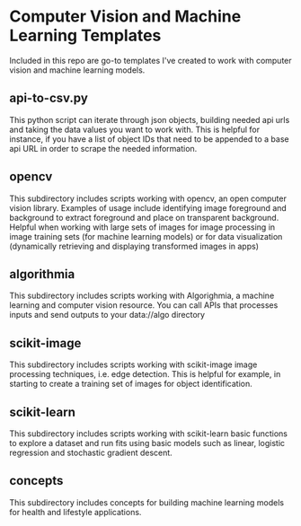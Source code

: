 # Computer Vision and Machine Learning Templates

Included in this repo are go-to templates I've created to work with computer vision and machine learning models.

## api-to-csv.py
This python script can iterate through json objects, building needed api urls and taking the data values you want to work with. This is helpful for instance, if you have a list of object IDs that need to be appended to a base api URL in order to scrape the needed information. 

## opencv
This subdirectory includes scripts working with opencv, an open computer vision library. Examples of usage include identifying image foreground and background to extract foreground and place on transparent background. Helpful when working with large sets of images for image processing in image training sets (for machine learning models) or for data visualization (dynamically retrieving and displaying transformed images in apps)

## algorithmia
This subdirectory includes scripts working with Algorighmia, a machine learning and computer vision resource. You can call APIs that processes inputs and send outputs to your data://algo directory

## scikit-image
This subdirectory includes scripts working with scikit-image image processing techniques, i.e. edge detection. This is helpful for example, in starting to create a training set of images for object identification.

## scikit-learn
This subdirectory includes scripts working with scikit-learn basic functions to explore a dataset and run fits using basic models such as linear, logistic regression and stochastic gradient descent.

## concepts
This subdirectory includes concepts for building machine learning models for health and lifestyle applications.
